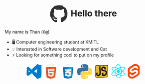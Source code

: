 <h1 align="center">
  <img alt="github" src="./assets/github.gif" height="60" align="center">
  Hello there
</h1>

My name is Than (ธัญ)

- 🖥 Computer engineering student at KMITL
- 💡 Interested in Software development and Cat
- ⚡ Looking for something cool to put on my profile

<p align="center">
  <img alt="vscode" src="./assets/vscode.gif" height="50">  
  <img alt="html5" src="./assets/html5.gif" height="50">
  <img alt="css3" src="./assets/css3.gif" height="50">
  <img alt="python" src="./assets/python.gif" height="50">  
  <img alt="javascript" src="./assets/javascript.gif" height="50">  
  <img alt="react" src="./assets/react.gif" height="50">
  <img alt="svelte" src="./assets/svelte.gif" height="50">
</p>
